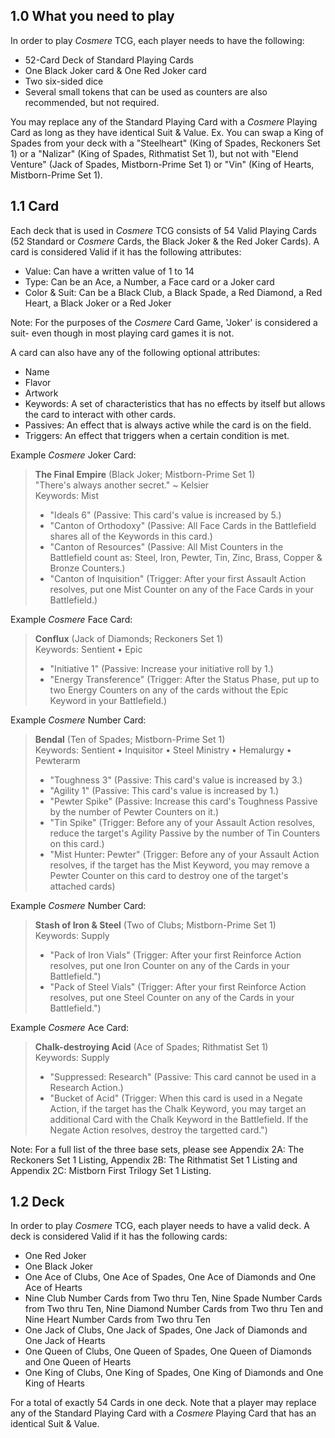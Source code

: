 ## 1.0 What you need to play

In order to play *Cosmere* TCG, each player needs to have the following:

- 52-Card Deck of Standard Playing Cards
- One Black Joker card & One Red Joker card
- Two six-sided dice 
- Several small tokens that can be used as counters are also recommended, but not required.

You may replace any of the Standard Playing Card with a *Cosmere* Playing Card as long as they have identical Suit & Value. Ex. You can swap a King of Spades from your deck with a "Steelheart" (King of Spades, Reckoners Set 1)  or a "Nalizar" (King of Spades, Rithmatist Set 1), but not with "Elend Venture" (Jack of Spades, Mistborn-Prime Set 1) or "Vin" (King of Hearts, Mistborn-Prime Set 1). 

## 1.1 Card

Each deck that is used in *Cosmere* TCG consists of 54 Valid Playing Cards (52 Standard or *Cosmere* Cards, the Black Joker & the Red Joker Cards). A card is considered Valid if it has the following attributes:

- Value: Can have a written value of 1 to 14
- Type: Can be an Ace, a Number, a Face card or a Joker card
- Color & Suit: Can be a Black Club, a Black Spade, a Red Diamond, a Red Heart, a Black Joker or a Red Joker

Note: For the purposes of the *Cosmere* Card Game, 'Joker' is considered a suit- even though in most playing card games it is not.

A card can also have any of the following optional attributes:
- Name
- Flavor
- Artwork
- Keywords: A set of characteristics that has no effects by itself but allows the card to interact with other cards.
- Passives: An effect that is always active while the card is on the field.
- Triggers: An effect that triggers when a certain condition is met.

Example *Cosmere* Joker Card:
> **The Final Empire** (Black Joker; Mistborn-Prime Set 1)  
> "There's always another secret." ~ Kelsier  
> Keywords: Mist  
> - "Ideals 6" (Passive: This card's value is increased by 5.)  
> - "Canton of Orthodoxy" (Passive: All Face Cards in the Battlefield shares all of the Keywords in this card.)  
> - "Canton of Resources" (Passive: All Mist Counters in the Battlefield count as: Steel, Iron, Pewter, Tin, Zinc, Brass, Copper & Bronze Counters.)  
> - "Canton of Inquisition" (Trigger: After your first Assault Action resolves, put one Mist Counter on any of the Face Cards in your Battlefield.)  

Example *Cosmere* Face Card:
> **Conflux** (Jack of Diamonds; Reckoners Set 1)  
> Keywords: Sentient • Epic  
> - "Initiative 1" (Passive: Increase your initiative roll by 1.)  
> - "Energy Transference" (Trigger: After the Status Phase, put up to two Energy Counters on any of the cards without the Epic Keyword in your Battlefield.)  

Example *Cosmere* Number Card:
> **Bendal** (Ten of Spades; Mistborn-Prime Set 1)  
> Keywords: Sentient • Inquisitor • Steel Ministry • Hemalurgy • Pewterarm  
> - "Toughness 3" (Passive: This card's value is increased by 3.)  
> - "Agility 1" (Passive: This card's value is increased by 1.)  
> - "Pewter Spike" (Passive: Increase this card's Toughness Passive by the number of Pewter Counters on it.)  
> - "Tin Spike" (Trigger: Before any of your Assault Action resolves, reduce the target's Agility Passive by the number of Tin Counters on this card.)  
> - "Mist Hunter: Pewter" (Trigger: Before any of your Assault Action resolves, if the target has the Mist Keyword, you may remove a Pewter Counter on this card to destroy one of the target's attached cards)   

Example *Cosmere* Number Card:
> **Stash of Iron & Steel** (Two of Clubs; Mistborn-Prime Set 1)  
> Keywords: Supply  
> - "Pack of Iron Vials" (Trigger: After your first Reinforce Action resolves, put one Iron Counter on any of the Cards in your Battlefield.")  
> - "Pack of Steel Vials" (Trigger: After your first Reinforce Action resolves, put one Steel Counter on any of the Cards in your Battlefield.")  

Example *Cosmere* Ace Card:  
> **Chalk-destroying Acid** (Ace of Spades; Rithmatist Set 1)  
> Keywords: Supply  
> - "Suppressed: Research" (Passive: This card cannot be used in a Research Action.)  
> - "Bucket of Acid" (Trigger: When this card is used in a Negate Action, if the target has the Chalk Keyword, you may target an additional Card with the Chalk Keyword in the Battlefield. If the Negate Action resolves, destroy the targetted card.")  

Note: For a full list of the three base sets, please see Appendix 2A: The Reckoners Set 1 Listing, Appendix 2B: The Rithmatist Set 1 Listing and Appendix 2C: Mistborn First Trilogy Set 1 Listing.

## 1.2 Deck

In order to play *Cosmere* TCG, each player needs to have a valid deck. A deck is considered Valid if it has the following cards:

- One Red Joker
- One Black Joker
- One Ace of Clubs, One Ace of Spades, One Ace of Diamonds and One Ace of Hearts
- Nine Club Number Cards from Two thru Ten, Nine Spade Number Cards from Two thru Ten, Nine Diamond Number Cards from Two thru Ten and Nine Heart Number Cards from Two thru Ten
- One Jack of Clubs, One Jack of Spades, One Jack of Diamonds and One Jack of Hearts
- One Queen of Clubs, One Queen of Spades, One Queen of Diamonds and One Queen of Hearts
- One King of Clubs, One King of Spades, One King of Diamonds and One King of Hearts

For a total of exactly 54 Cards in one deck. Note that a player may replace any of the Standard Playing Card with a *Cosmere* Playing Card that has an identical Suit & Value.